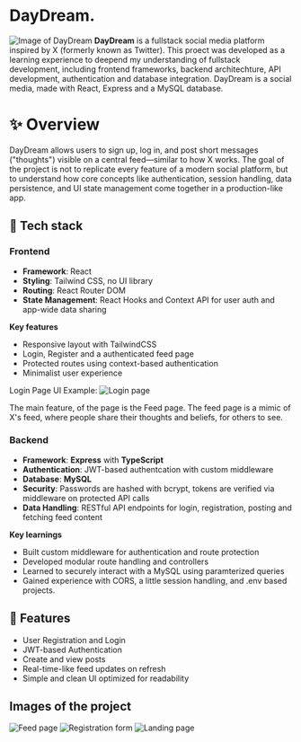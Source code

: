 # DayDream.
![Image of DayDream](https://i.gyazo.com/5124c8ed0006b0bec4911ea3bfed4e6e.png)
**DayDream** is a fullstack social media platform inspired by X (formerly known as Twitter). This proect was developed as a learning experience to deepend my understanding of fullstack development, including frontend frameworks, backend architechture, API development, authentication and database integration.
DayDream is a social media, made with React, Express and a MySQL database.

# ✨ Overview
DayDream allows users to sign up, log in, and post short messages ("thoughts") visible on a central feed—similar to how X works. The goal of the project is not to replicate every feature of a modern social platform, but to understand how core concepts like authentication, session handling, data persistence, and UI state management come together in a production-like app.

## 🧰 Tech stack

### Frontend
* **Framework**: React
* **Styling**: Tailwind CSS, no UI library
* **Routing**: React Router DOM
* **State Management**: React Hooks and Context API for user auth and app-wide data sharing

**Key features**
* Responsive layout with TailwindCSS
* Login, Register and a authenticated feed page
* Protected routes using context-based authentication
* Minimalist user experience

Login Page UI Example:
![Login page](https://i.gyazo.com/f6d5d689ad9af9299b8f3f091c261491.png)


The main feature, of the page is the Feed page. The feed page is a mimic of X's feed, where people share their thoughts and beliefs, for others to see.
### Backend
* **Framework**: **Express** with **TypeScript**
* **Authentication**: JWT-based authentcation with custom middleware
* **Database**: **MySQL**
* **Security**: Passwords are hashed with bcrypt, tokens are verified via middleware on protected API calls
* **Data Handling**: RESTful API endpoints for login, registration, posting and fetching feed content

**Key learnings**
* Built custom middleware for authentication and route protection
* Developed modular route handling and controllers
* Learned to securely interact with a MySQL using paramterized queries
* Gained experience with CORS, a little session handling,  and .env based projects.


## 🚀 Features
* User Registration and Login
* JWT-based Authentication
* Create and view posts
* Real-time-like feed updates on refresh
* Simple and clean UI optimized for readability

## Images of the project
![Feed page](https://i.gyazo.com/5513ad4ed8062d67ae5a54c9112013c2.png)
![Registration form](https://i.gyazo.com/14a843a8d6161f381526ade0e16211d1.png)
![Landing page](https://i.gyazo.com/6f41fb548cfcfcac94c59feefceed43a.png)